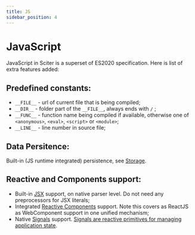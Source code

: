 ```yaml
---
title: JS
sidebar_position: 4
---
```


# JavaScript

JavaScript in Sciter is a superset of ES2020 specification. Here is list of extra features added:

## Predefined constants:

* `__FILE__` - url of current file that is being compiled; 
* `__DIR__` - folder part of the `__FILE__`, always ends with `/` ;
* `__FUNC__` - function name being compiled if available, otherwise one of `<anonymous>`, `<eval>`,  `<script>` or `<module>`;
* `__LINE__` - line number in source file;

## Data Persitence:

Built-in (JS runtime integrated) persistence, see [Storage](../Storage).   

## Reactive and Components support:

* Built-in [JSX](../Reactor/JSX) support, on native parser level. Do not need any preprocessors for JSX literals;
* Integrated [Reactive Components](../Reactor) support. Note this covers as ReactJS as WebComponent support in one unified mechanism;
* Native [Signals](../Reactor/signals) support. [Signals are reactive primitives for managing application state](https://preactjs.com/guide/v10/signals/).





